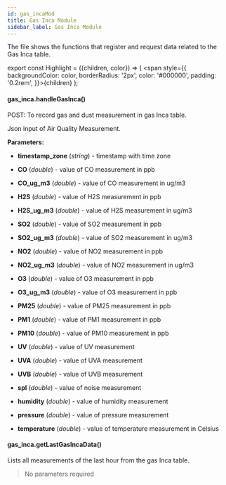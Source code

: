 ```yaml
---
id: gas_incaMod
title: Gas Inca Module
sidebar_label: Gas Inca Module
---
```


The file shows the functions that register and request data related to the Gas Inca table.

export const Highlight = ({children, color}) => ( <span style={{
      backgroundColor: color,
      borderRadius: '2px',
      color: '#000000',
      padding: '0.2rem',
    }}>{children}</span> );

#### <Highlight color="#b2e4f7">gas_inca.handleGasInca()</Highlight>

POST: To record gas and dust measurement in gas Inca table.

Json input of Air Quality Measurement.

**Parameters:**

* **timestamp_zone** (*string*) - timestamp with time zone

* **CO** (*double*) - value of CO measurement in ppb

* **CO_ug_m3** (*double*) - value of CO measurement in ug/m3

* **H2S** (*double*) - value of H2S measurement in ppb

* **H2S_ug_m3** (*double*) - value of H2S measurement in ug/m3

* **SO2** (*double*) - value of SO2 measurement in ppb

* **SO2_ug_m3** (*double*) - value of SO2 measurement in ug/m3

* **NO2** (*double*) - value of NO2 measurement in ppb

* **NO2_ug_m3** (*double*) - value of NO2 measurement in ug/m3

* **O3** (*double*) - value of O3 measurement in ppb

* **O3_ug_m3** (*double*) - value of O3 measurement in ppb

* **PM25** (*double*) - value of PM25 measurement in ppb

* **PM1** (*double*) - value of PM1 measurement in ppb

* **PM10** (*double*) - value of PM10 measurement in ppb

* **UV** (*double*) - value of UV measurement

* **UVA** (*double*) - value of UVA measurement

* **UVB** (*double*) - value of UVB measurement

* **spl** (*double*) - value of noise measurement

* **humidity** (*double*) - value of humidity measurement

* **pressure** (*double*) - value of pressure measurement

* **temperature** (*double*) - value of temperature measurement in Celsius

#### <Highlight color="#b2e4f7">gas_inca.getLastGasIncaData()</Highlight>

Lists all measurements of the last hour from the gas Inca table.

>No parameters required
